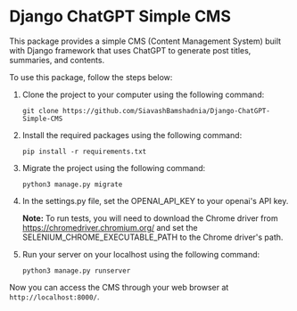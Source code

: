 # Django ChatGPT Simple CMS

This package provides a simple CMS (Content Management System) built with Django framework that uses ChatGPT to generate
post titles, summaries, and contents.

To use this package, follow the steps below:

1. Clone the project to your computer using the following command:

    ```shell
    git clone https://github.com/SiavashBamshadnia/Django-ChatGPT-Simple-CMS
    ```

2. Install the required packages using the following command:

    ```shell
    pip install -r requirements.txt
    ```

3. Migrate the project using the following command:

    ```shell
    python3 manage.py migrate
    ```

4. In the settings.py file, set the OPENAI_API_KEY to your openai's API key.

   **Note:** To run tests, you will need to download the Chrome driver from https://chromedriver.chromium.org/ and set
   the SELENIUM_CHROME_EXECUTABLE_PATH to the Chrome driver's path.

5. Run your server on your localhost using the following command:

    ```shell
    python3 manage.py runserver
    ```

Now you can access the CMS through your web browser at `http://localhost:8000/`.
